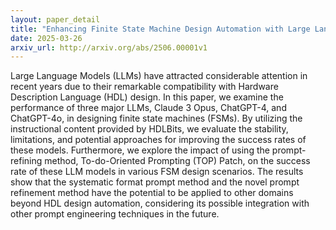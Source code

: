 ```yaml
---
layout: paper_detail
title: "Enhancing Finite State Machine Design Automation with Large Language Models and Prompt Engineering Techniques"
date: 2025-03-26
arxiv_url: http://arxiv.org/abs/2506.00001v1
---
```


Large Language Models (LLMs) have attracted considerable attention in recent years due to their remarkable compatibility with Hardware Description Language (HDL) design. In this paper, we examine the performance of three major LLMs, Claude 3 Opus, ChatGPT-4, and ChatGPT-4o, in designing finite state machines (FSMs). By utilizing the instructional content provided by HDLBits, we evaluate the stability, limitations, and potential approaches for improving the success rates of these models. Furthermore, we explore the impact of using the prompt-refining method, To-do-Oriented Prompting (TOP) Patch, on the success rate of these LLM models in various FSM design scenarios. The results show that the systematic format prompt method and the novel prompt refinement method have the potential to be applied to other domains beyond HDL design automation, considering its possible integration with other prompt engineering techniques in the future.
